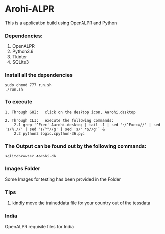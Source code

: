 # Arohi-ALPR
This is a application build using OpenALPR and Python

### Dependencies:
1. OpenALPR
2. Python3.6
3. Tkinter
4. SQLite3

### Install all the dependencies
```
sudo chmod 777 run.sh
./run.sh
```

### To execute
```
1. Through GUI:   click on the desktop icon, Aarohi.desktop
```
```
2. Through CLI:	  execute the following commands:
	2.1 grep '^Exec' Aarohi.desktop | tail -1 | sed 's/^Exec=//' | sed 's/%.//' | sed 's/^"//g' | sed 's/" *$//g'` &
	2.2 python3 logic.cpython-36.pyc
```

### The Output can be found out by the following commands:
```
sqlitebrowser Aarohi.db
```

### Images Folder
Some Images for testing has been provided in the Folder

### Tips
1. kindly move the traineddata file for your country out of the tessdata

### India 
OpenALPR requisite files for India

